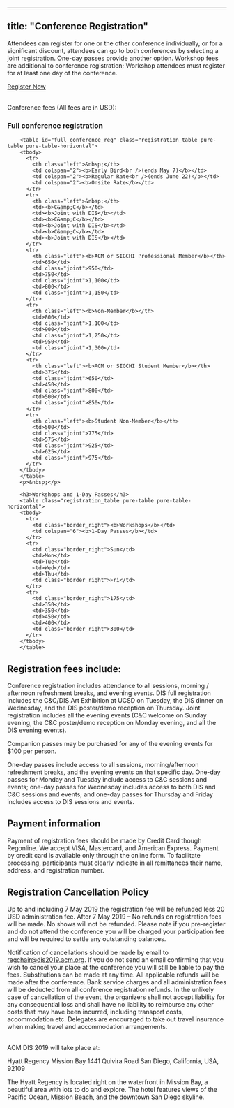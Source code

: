 
---
title: "Conference Registration"
---

Attendees can register for one or the other conference individually, or for a significant discount, attendees can go to both conferences by selecting a joint registration. One-day passes provide another option. Workshop fees are additional to conference registration; Workshop attendees must register for at least one day of the conference.   

<div class="nice_button_container"><a href="http://www.cvent.com/d/nbq2yk/4W" target="_blank" class="nice_button content-head">Register Now</a></div>

</br> 
        <p>Conference fees (All fees are in USD):</p>
        <h3 id="">Full conference registration</h3>

        <table id="full_conference_reg" class="registration_table pure-table pure-table-horizontal">
        <tbody>
          <tr>
            <th class="left">&nbsp;</th>
            <td colspan="2"><b>Early Bird<br />(ends May 7)</b></td>
            <td colspan="2"><b>Regular Rate<br />(ends June 22)</b></td>
            <td colspan="2"><b>Onsite Rate</b></td>
          </tr>
          <tr>
            <th class="left">&nbsp;</th>
            <td><b>C&amp;C</b></td>
            <td><b>Joint with DIS</b></td>
            <td><b>C&amp;C</b></td>
            <td><b>Joint with DIS</b></td>
            <td><b>C&amp;C</b></td>
            <td><b>Joint with DIS</b></td>
          </tr>
          <tr>
            <th class="left"><b>ACM or SIGCHI Professional Member</b></th>
            <td>650</td>
            <td class="joint">950</td>
            <td>750</td>
            <td class="joint">1,100</td>
            <td>800</td>
            <td class="joint">1,150</td>
          </tr>
          <tr>
            <th class="left"><b>Non-Member</b></th>
            <td>800</td>
            <td class="joint">1,100</td>
            <td>900</td>
            <td class="joint">1,250</td>
            <td>950</td>
            <td class="joint">1,300</td>
          </tr>
          <tr>
            <th class="left"><b>ACM or SIGCHI Student Member</b></th>
            <td>375</td>
            <td class="joint">650</td>
            <td>450</td>
            <td class="joint">800</td>
            <td>500</td>
            <td class="joint">850</td>
          </tr>
          <tr>
            <th class="left"><b>Student Non-Member</b></th>
            <td>500</td>
            <td class="joint">775</td>
            <td>575</td>
            <td class="joint">925</td>
            <td>625</td>
            <td class="joint">975</td>
          </tr>
        </tbody>
        </table>
        <p>&nbsp;</p>

        <h3>Workshops and 1-Day Passes</h3>
        <table class="registration_table pure-table pure-table-horizontal">
        <tbody>
          <tr>
            <td class="border_right"><b>Workshops</b></td>
            <td colspan="6"><b>1-Day Passes</b></td>
          </tr>
          <tr>
            <td class="border_right">Sun</td>
            <td>Mon</td>
            <td>Tue</td>
            <td>Wed</td>
            <td>Thu</td>
            <td class="border_right">Fri</td>
          </tr>
          <tr>
            <td class="border_right">175</td>
            <td>350</td>
            <td>350</td>
            <td>450</td>
            <td>400</td>
            <td class="border_right">300</td>
          </tr>
        </tbody>
        </table>


## Registration fees include:
Conference registration includes attendance to all sessions, morning / afternoon refreshment breaks, and evening events. DIS full registration includes the C&C/DIS Art Exhibition at UCSD on Tuesday, the DIS dinner on Wednesday, and the DIS poster/demo reception on Thursday.  Joint registration includes all the evening events (C&C welcome on Sunday evening, the C&C poster/demo reception on Monday evening, and all the DIS evening events). 

Companion passes may be purchased for any of the evening events for $100 per person. 

One-day passes include access to all sessions, morning/afternoon refreshment breaks, and the evening events on that specific day.  One-day passes for Monday and Tuesday include access to C&C sessions and events; one-day passes for Wednesday includes access to both DIS and C&C sessions and events; and one-day passes for Thursday and Friday includes access to DIS sessions and events. 

## Payment information
Payment of registration fees should be made by Credit Card though Regonline. We accept VISA, Mastercard, and American Express. Payment by credit card is available only through the online form. To facilitate processing, participants must clearly indicate in all remittances their name, address, and registration number. 

## Registration Cancellation Policy
Up to and including 7 May 2019 the registration fee will be refunded less 20 USD administration fee. After 7 May 2019 – No refunds on registration fees will be made. No shows will not be refunded. Please note if you pre-register and do not attend the conference you will be charged your participation fee and will be required to settle any outstanding balances.

Notification of cancellations should be made by email to regchair@dis2019.acm.org. If you do not send an email confirming that you wish to cancel your place at the conference you will still be liable to pay the fees. Substitutions can be made at any time. All applicable refunds will be made after the conference. Bank service charges and all administration fees will be deducted from all conference registration refunds. In the unlikely case of cancellation of the event, the organizers shall not accept liability for any consequential loss and shall have no liability to reimburse any other costs that may have been incurred, including transport costs, accommodation etc. Delegates are encouraged to take out travel insurance when making travel and accommodation arrangements.

</br> 
ACM DIS 2019 will take place at:

Hyatt Regency Mission Bay 1441 Quivira Road San Diego, California, USA, 92109

The Hyatt Regency is located right on the waterfront in Mission Bay, a beautiful area with lots to do and explore. The hotel features views of the Pacific Ocean, Mission Beach, and the downtown San Diego skyline.

